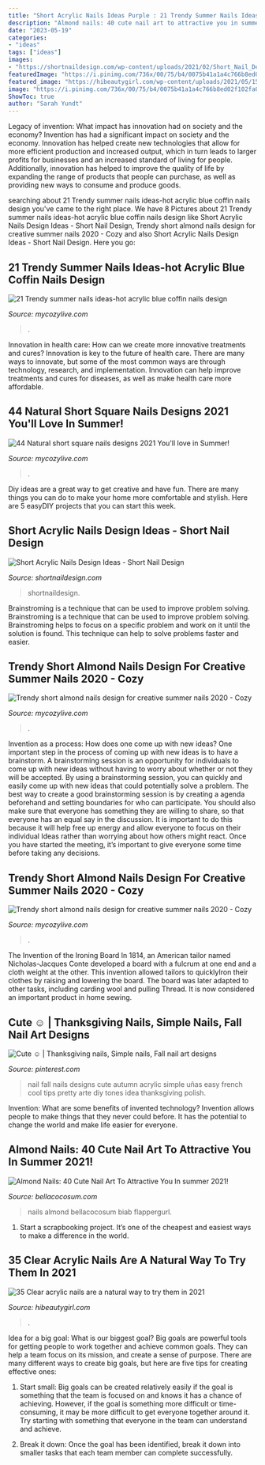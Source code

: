 ```yaml
---
title: "Short Acrylic Nails Ideas Purple : 21 Trendy Summer Nails Ideas-hot Acrylic Blue Coffin Nails Design"
description: "Almond nails: 40 cute nail art to attractive you in summer 2021!"
date: "2023-05-19"
categories:
- "ideas"
tags: ["ideas"]
images:
- "https://shortnaildesign.com/wp-content/uploads/2021/02/Short_Nail_Design_-36.jpg"
featuredImage: "https://i.pinimg.com/736x/00/75/b4/0075b41a1a4c766b8ed02f102fa0ab33--fall-nail-designs-autumn-nails.jpg"
featured_image: "https://hibeautygirl.com/wp-content/uploads/2021/05/15-3.jpg"
image: "https://i.pinimg.com/736x/00/75/b4/0075b41a1a4c766b8ed02f102fa0ab33--fall-nail-designs-autumn-nails.jpg"
ShowToc: true
author: "Sarah Yundt"
---
```



Legacy of invention: What impact has innovation had on society and the economy?
Invention has had a significant impact on society and the economy. Innovation has helped create new technologies that allow for more efficient production and increased output, which in turn leads to larger profits for businesses and an increased standard of living for people. Additionally, innovation has helped to improve the quality of life by expanding the range of products that people can purchase, as well as providing new ways to consume and produce goods.

	

		
searching about 21 Trendy summer nails ideas-hot acrylic blue coffin nails design you've came to the right place. We have 8 Pictures about 21 Trendy summer nails ideas-hot acrylic blue coffin nails design like Short Acrylic Nails Design Ideas - Short Nail Design, Trendy short almond nails design for creative summer nails 2020 - Cozy and also Short Acrylic Nails Design Ideas - Short Nail Design. Here you go:
		
    
## 21 Trendy Summer Nails Ideas-hot Acrylic Blue Coffin Nails Design

<img loading=lazy src="https://mycozylive.com/wp-content/uploads/2020/07/14-1.png" onerror="this.onerror=null;this.src='https://tse1.mm.bing.net/th?id=OIP.zqLgrkc9ZZwor9eS5SO95QHaKA&amp;pid=15.1';" alt="21 Trendy summer nails ideas-hot acrylic blue coffin nails design">

_Source: mycozylive.com_

>. 

	

Innovation in health care: How can we create more innovative treatments and cures?
Innovation is key to the future of health care. There are many ways to innovate, but some of the most common ways are through technology, research, and implementation. Innovation can help improve treatments and cures for diseases, as well as make health care more affordable.

    
## 44 Natural Short Square Nails Designs 2021 You&#039;ll Love In Summer!

<img loading=lazy src="https://mycozylive.com/wp-content/uploads/2021/04/11-14-768x1152.jpg" onerror="this.onerror=null;this.src='https://tse4.mm.bing.net/th?id=OIP.fhLqOh9BUjRYxLmbGevOwAHaLH&amp;pid=15.1';" alt="44 Natural short square nails designs 2021 You&#039;ll love in Summer!">

_Source: mycozylive.com_

>. 

	

Diy ideas are a great way to get creative and have fun. There are many things you can do to make your home more comfortable and stylish. Here are 5 easyDIY projects that you can start this week.

    
## Short Acrylic Nails Design Ideas - Short Nail Design

<img loading=lazy src="https://shortnaildesign.com/wp-content/uploads/2021/02/Short_Nail_Design_-36.jpg" onerror="this.onerror=null;this.src='https://tse4.mm.bing.net/th?id=OIP.w2MJzdet7lamczjZJKEjmAHaHa&amp;pid=15.1';" alt="Short Acrylic Nails Design Ideas - Short Nail Design">

_Source: shortnaildesign.com_

>shortnaildesign. 

	

Brainstroming is a technique that can be used to improve problem solving.
Brainstroming is a technique that can be used to improve problem solving. Brainstroming helps to focus on a specific problem and work on it until the solution is found. This technique can help to solve problems faster and easier.

    
## Trendy Short Almond Nails Design For Creative Summer Nails 2020 - Cozy

<img loading=lazy src="https://mycozylive.com/wp-content/uploads/2020/07/9-2.png" onerror="this.onerror=null;this.src='https://tse2.mm.bing.net/th?id=OIP.-KpCGDhmx9oBa_GZ81hDIQHaJ1&amp;pid=15.1';" alt="Trendy short almond nails design for creative summer nails 2020 - Cozy">

_Source: mycozylive.com_

>. 

	

Invention as a process: How does one come up with new ideas?
One important step in the process of coming up with new ideas is to have a brainstorm. A brainstorming session is an opportunity for individuals to come up with new ideas without having to worry about whether or not they will be accepted. By using a brainstorming session, you can quickly and easily come up with new ideas that could potentially solve a problem. 
The best way to create a good brainstorming session is by creating a agenda beforehand and setting boundaries for who can participate. You should also make sure that everyone has something they are willing to share, so that everyone has an equal say in the discussion. It is important to do this because it will help free up energy and allow everyone to focus on their individual Ideas rather than worrying about how others might react. Once you have started the meeting, it’s important to give everyone some time before taking any decisions.

    
## Trendy Short Almond Nails Design For Creative Summer Nails 2020 - Cozy

<img loading=lazy src="https://mycozylive.com/wp-content/uploads/2020/07/38-1.png" onerror="this.onerror=null;this.src='https://tse1.mm.bing.net/th?id=OIP._aazWtJF1I0j1c1sGz2lwwHaJs&amp;pid=15.1';" alt="Trendy short almond nails design for creative summer nails 2020 - Cozy">

_Source: mycozylive.com_

>. 

	

The Invention of the Ironing Board
In 1814, an American tailor named Nicholas-Jacques Conte developed a board with a fulcrum at one end and a cloth weight at the other. This invention allowed tailors to quicklyIron their clothes by raising and lowering the board. The board was later adapted to other tasks, including carding wool and pulling Thread. It is now considered an important product in home sewing.

    
## Cute ☺ | Thanksgiving Nails, Simple Nails, Fall Nail Art Designs

<img loading=lazy src="https://i.pinimg.com/736x/00/75/b4/0075b41a1a4c766b8ed02f102fa0ab33--fall-nail-designs-autumn-nails.jpg" onerror="this.onerror=null;this.src='https://tse4.mm.bing.net/th?id=OIP.qwq-df0Eu9T442mjRJyCyAHaJ3&amp;pid=15.1';" alt="Cute ☺ | Thanksgiving nails, Simple nails, Fall nail art designs">

_Source: pinterest.com_

>nail fall nails designs cute autumn acrylic simple uñas easy french cool tips pretty arte diy tones idea thanksgiving polish. 

	

Invention: What are some benefits of invented technology?
Invention allows people to make things that they never could before. It has the potential to change the world and make life easier for everyone.

    
## Almond Nails: 40 Cute Nail Art To Attractive You In Summer 2021!

<img loading=lazy src="https://bellacocosum.com/wp-content/uploads/2021/05/32-12.jpg" onerror="this.onerror=null;this.src='https://tse3.mm.bing.net/th?id=OIP.qxVpjbsyKSiBQLt7nMlvZAHaLH&amp;pid=15.1';" alt="Almond Nails: 40 Cute Nail Art To Attractive You In summer 2021!">

_Source: bellacocosum.com_

>nails almond bellacocosum biab flappergurl. 

	

1. Start a scrapbooking project. It’s one of the cheapest and easiest ways to make a difference in the world.

    
## 35 Clear Acrylic Nails Are A Natural Way To Try Them In 2021

<img loading=lazy src="https://hibeautygirl.com/wp-content/uploads/2021/05/15-3.jpg" onerror="this.onerror=null;this.src='https://tse2.mm.bing.net/th?id=OIP.UjkaUYG_yyKyspdzmkOTSwHaLH&amp;pid=15.1';" alt="35 Clear acrylic nails are a natural way to try them in 2021">

_Source: hibeautygirl.com_

>. 

	

Idea for a big goal: What is our biggest goal?
Big goals are powerful tools for getting people to work together and achieve common goals. They can help a team focus on its mission, and create a sense of purpose. 
There are many different ways to create big goals, but here are five tips for creating effective ones: 

1. Start small: Big goals can be created relatively easily if the goal is something that the team is focused on and knows it has a chance of achieving. However, if the goal is something more difficult or time-consuming, it may be more difficult to get everyone together around it. Try starting with something that everyone in the team can understand and achieve. 

2. Break it down: Once the goal has been identified, break it down into smaller tasks that each team member can complete successfully.

